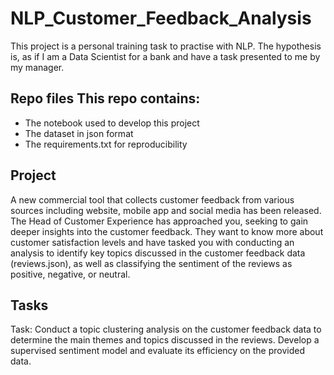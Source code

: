 # NLP_Customer_Feedback_Analysis
This project is a personal training task to practise with NLP. The hypothesis is, as if I am a Data Scientist for a bank and have a task presented to me by my manager.

## Repo files This repo contains:

- The notebook used to develop this project
- The dataset in json format
- The requirements.txt for reproducibility

## Project
A new commercial tool that collects customer feedback from various sources including website, mobile app and social media has been released. The Head of Customer Experience has approached you, seeking to gain deeper insights into the customer feedback. 
They want to know more about customer satisfaction levels and have tasked you with conducting an analysis to identify key topics discussed in the customer feedback data (reviews.json), 
as well as classifying the sentiment of the reviews as positive, negative, or neutral. 

## Tasks
Task:
Conduct a topic clustering analysis on the customer feedback data to determine the main themes and topics discussed in the reviews.
Develop a supervised sentiment model and evaluate its efficiency on the provided data. 
